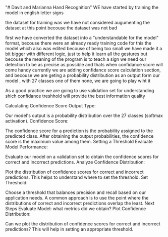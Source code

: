 "# Davit and Marianna Hand Recognition" 
WE have started by training the model in english letter signs 

the dataset for training was 
we have not considered augumenting the dataset at this point becouse the dataset was not bad

first 
we have converted the dataset into a "understandable for the model" format, becouse there were an already ready training code for this 
the model which also was edited becouse of being too small
we have made it a bit bigger with different logic, just to help it learn all the gestures 
but becouse the meaning of the program is to teach a sign we need our detection to be as precise as possible and thats when 
confidance score will come handy 
currently we are adding confidance score calculation section, and becouse we are geting a probability distribution as an output form our model , with 27 classes one of them none, we are going to play wiht it
 
 As a good practice we are going to use validation set for understanding shich confidance treshhold will provide the best information 
 quality 

 Calculating Confidence Score
Output Type:

Our model's output is a probability distribution over the 27 classes (softmax activation).
Confidence Score:

The confidence score for a prediction is the probability assigned to the predicted class.
After obtaining the output probabilities, the confidence score is the maximum value among them.
Setting a Threshold
Evaluate Model Performance:

Evaluate our model on a validation set to obtain the confidence scores for correct and incorrect predictions.
Analyze Confidence Distribution:

Plot the distribution of confidence scores for correct and incorrect predictions.
This helps to understand where to set the threshold.
Set Threshold:

Choose a threshold that balances precision and recall based on our application needs. A common approach is to use the point where the distributions of correct and incorrect predictions overlap the least.
Next Steps
Evaluate Model:
 what metrics did we obtain?
Plot Confidence Distribution:

Can we plot the distribution of confidence scores for correct and incorrect predictions? This will help in setting an appropriate threshold.
